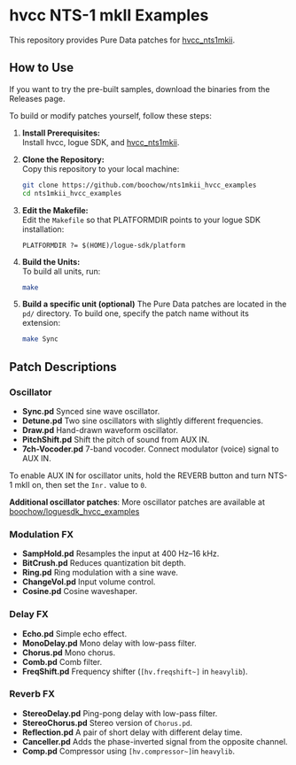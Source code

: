 # hvcc NTS-1 mkII Examples

This repository provides Pure Data patches for [hvcc_nts1mkii](https://github.com/boochow/hvcc_nts1mkii).

## How to Use

If you want to try the pre-built samples, download the binaries from the Releases page.

To build or modify patches yourself, follow these steps:

1. **Install Prerequisites:**  
   Install hvcc, logue SDK, and [hvcc_nts1mkii](https://github.com/boochow/hvcc_nts1mkii).

2. **Clone the Repository:**  
   Copy this repository to your local machine:
   ```bash
   git clone https://github.com/boochow/nts1mkii_hvcc_examples
   cd nts1mkii_hvcc_examples
   ```

3. **Edit the Makefile:**  
   Edit the `Makefile` so that PLATFORMDIR points to your logue SDK installation:
   ```
   PLATFORMDIR ?= $(HOME)/logue-sdk/platform
   ```
4. **Build the Units:**  
   To build all units, run:
   ```bash
   make
   ```
   
5. **Build a specific unit (optional)**
   The Pure Data patches are located in the `pd/` directory. To build one, specify the patch name without its extension:
   
   ```bash
   make Sync
   ```

## Patch Descriptions

### Oscillator

- **Sync.pd** 
  Synced sine wave oscillator.
- **Detune.pd** 
  Two sine oscillators with slightly different frequencies.
- **Draw.pd** 
  Hand-drawn waveform oscillator.
- **PitchShift.pd** 
  Shift the pitch of sound from AUX IN.
- **7ch-Vocoder.pd**
  7-band vocoder. Connect modulator (voice) signal to AUX IN.

To enable AUX IN for oscillator units, hold the REVERB button and turn NTS-1 mkII on, then set the `Inr.` value to `0`.

**Additional oscillator patches**: More oscillator patches are available at [boochow/loguesdk\_hvcc\_examples](https://github.com/boochow/loguesdk_hvcc_examples)

### Modulation FX

- **SampHold.pd** 
  Resamples the input at 400 Hz–16 kHz.
- **BitCrush.pd**
  Reduces quantization bit depth.
- **Ring.pd** 
  Ring modulation with a sine wave.
- **ChangeVol.pd**
  Input volume control.
- **Cosine.pd**
  Cosine waveshaper.

### Delay FX

- **Echo.pd** 
  Simple echo effect.
- **MonoDelay.pd** 
  Mono delay with low-pass filter.
- **Chorus.pd** 
  Mono chorus.
- **Comb.pd** 
  Comb filter.
- **FreqShift.pd** 
  Frequency shifter (`[hv.freqshift~]` in `heavylib`).

### Reverb FX

- **StereoDelay.pd** 
  Ping-pong delay with low-pass filter.
- **StereoChorus.pd** 
  Stereo version of `Chorus.pd`.
- **Reflection.pd** 
  A pair of short delay with different delay time.
- **Canceller.pd**
  Adds the phase-inverted signal from the opposite channel.
- **Comp.pd** 
  Compressor using `[hv.compressor~]`in `heavylib`.
